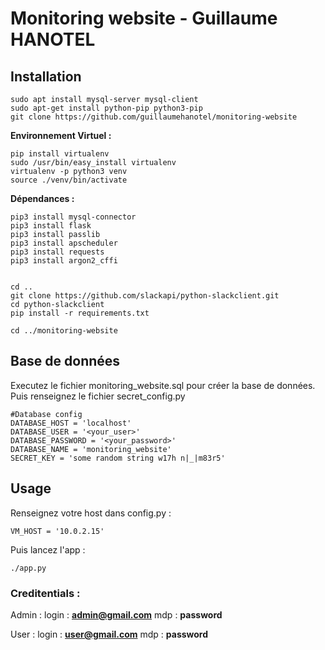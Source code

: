 

# Monitoring website - Guillaume HANOTEL

## Installation


	sudo apt install mysql-server mysql-client
	sudo apt-get install python-pip python3-pip
	git clone https://github.com/guillaumehanotel/monitoring-website	
	
**Environnement Virtuel :**

	pip install virtualenv
	sudo /usr/bin/easy_install virtualenv
	virtualenv -p python3 venv
	source ./venv/bin/activate
	
**Dépendances :**
	
	pip3 install mysql-connector
	pip3 install flask
	pip3 install passlib
	pip3 install apscheduler
	pip3 install requests
	pip3 install argon2_cffi

	
	cd ..
	git clone https://github.com/slackapi/python-slackclient.git
	cd python-slackclient
	pip install -r requirements.txt
	
	cd ../monitoring-website
	
## Base de données

Executez le fichier monitoring_website.sql pour créer la base de données.
Puis renseignez le fichier secret_config.py

	#Database config
	DATABASE_HOST = 'localhost'
	DATABASE_USER = '<your_user>'
	DATABASE_PASSWORD = '<your_password>'
	DATABASE_NAME = 'monitoring_website'
	SECRET_KEY = 'some random string w17h n|_|m83r5'

## Usage

Renseignez votre host dans config.py :

	VM_HOST = '10.0.2.15'
	
Puis lancez l'app :

	./app.py
	
### Creditentials :
Admin :
login : **admin@gmail.com**
  mdp : **password**
  
User :
  login : **user@gmail.com**
  mdp : **password**
